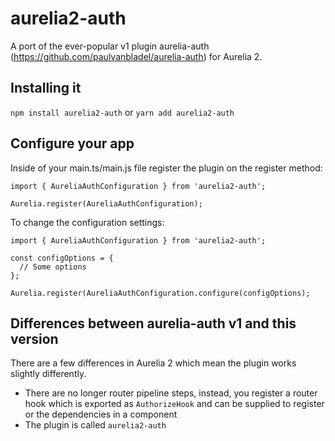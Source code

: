 # aurelia2-auth
A port of the ever-popular v1 plugin aurelia-auth (https://github.com/paulvanbladel/aurelia-auth) for Aurelia 2.

## Installing it

`npm install aurelia2-auth` or `yarn add aurelia2-auth`

## Configure your app

Inside of your main.ts/main.js file register the plugin on the register method:

```
import { AureliaAuthConfiguration } from 'aurelia2-auth'; 

Aurelia.register(AureliaAuthConfiguration);
```

To change the configuration settings:

```
import { AureliaAuthConfiguration } from 'aurelia2-auth'; 

const configOptions = {
  // Some options
};

Aurelia.register(AureliaAuthConfiguration.configure(configOptions);
```

## Differences between aurelia-auth v1 and this version

There are a few differences in Aurelia 2 which mean the plugin works slightly differently.

- There are no longer router pipeline steps, instead, you register a router hook which is exported as `AuthorizeHook` and can be supplied to register or the dependencies in a component
- The plugin is called `aurelia2-auth`
